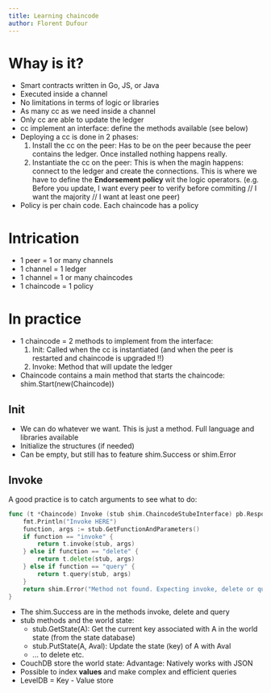 ```yaml
---
title: Learning chaincode
author: Florent Dufour
---
```


# Whay is it?

- Smart contracts written in Go, JS, or Java
- Executed inside a channel
- No limitations in terms of logic or libraries
- As many cc as we need inside a channel
- Only cc are able to update the ledger
- cc implement an interface: define the methods available (see below)
- Deploying a cc is done in 2 phases:
	1. Install the cc on the peer: Has to be on the peer because the peer contains the ledger. Once installed nothing happens really.
	2. Instantiate the cc on the peer: This is when the magin happens: connect to the ledger and create the connections. This is where we have to define the **Endorsement policy** wit the logic operators. (e.g. Before you update, I want every peer to verify before commiting // I want the majority // I want at least one peer)
- Policy is per chain code. Each chaincode has a policy

# Intrication

- 1 peer = 1 or many channels
- 1 channel = 1 ledger
- 1 channel = 1 or many chaincodes
- 1 chaincode = 1 policy

# In practice

- 1 chaincode = 2 methods to implement from the interface:
	1. Init: Called when the cc is instantiated (and when the peer is restarted and chaincode is upgraded !!)
	1. Invoke: Method that will update the ledger
- Chaincode contains a main method that starts the chaincode: shim.Start(new(Chaincode))

## Init

- We can do whatever we want. This is just a method. Full language and libraries available
- Initialize the structures (if needed)
- Can be empty, but still has to feature shim.Success or shim.Error

## Invoke

A good practice is to catch arguments to see what to do:

```go
func (t *Chaincode) Invoke (stub shim.ChaincodeStubeInterface) pb.Response {
	fmt.Println("Invoke HERE")
	function, args := stub.GetFunctionAndParameters()
	if function == "invoke" {
		return t.invoke(stub, args)
	} else if function == "delete" {
		return t.delete(stub, args)
	} else if function == "query" {
		return t.query(stub, args)
	}
	return shim.Error("Method not found. Expecting invoke, delete or query")
}
```

- The shim.Success are in the methods invoke, delete and query
- stub methods and the world state:
	- stub.GetState(A): Get the current key associated with A in the world state (from the state database)
	- stub.PutState(A, Aval): Update the state (key) of A with Aval
	- ... to delete etc.
- CouchDB store the world state: Advantage: Natively works with JSON
- Possible to index **values** and make complex and efficient queries
- LevelDB = Key - Value store
